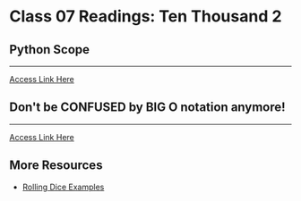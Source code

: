 # Class 07 Readings: Ten Thousand 2

## Python Scope  

___
[Access Link Here](https://realpython.com/python-scope-legb-rule/)




## Don't be CONFUSED by BIG O notation anymore!  

___
[Access Link Here](https://www.youtube.com/watch?v=5Uqawfl0VHQ)



## More Resources  

- [Rolling Dice Examples](https://artofproblemsolving.com/wiki/index.php/Basic_Programming_With_Python#Program_Example_1_3)